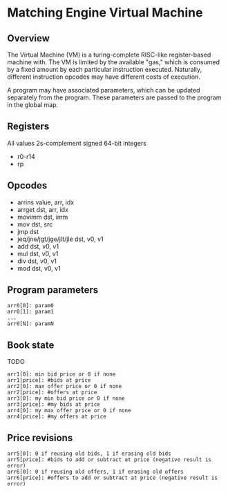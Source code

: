 # Matching Engine Virtual Machine

## Overview

The Virtual Machine (VM) is a turing-complete RISC-like register-based machine with.
The VM is limited by the available "gas," which is consumed by a fixed amount by each particular instruction executed.
Naturally, different instruction opcodes may have different costs of execution.

A program may have associated parameters, which can be updated separately from the program.
These parameters are passed to the program in the global map.

## Registers

All values 2s-complement signed 64-bit integers

- r0-r14
- rp

## Opcodes

- arrins value, arr, idx
- arrget dst, arr, idx
- movimm dst, imm
- mov dst, src
- jmp dst
- jeq/jne/jgt/jge/jlt/jle dst, v0, v1
- add dst, v0, v1
- mul dst, v0, v1
- div dst, v0, v1
- mod dst, v0, v1

## Program parameters

```{}
arr0[0]: param0
arr0[1]: param1
...
arr0[N]: paramN
```

## Book state

TODO

```{}
arr1[0]: min bid price or 0 if none
arr1[price]: #bids at price
arr2[0]: max offer price or 0 if none
arr2[price]: #offers at price
arr3[0]: my min bid price or 0 if none
arr3[price]: #my bids at price
arr4[0]: my max offer price or 0 if none
arr4[price]: #my offers at price
```

## Price revisions

```{}
arr5[0]: 0 if reusing old bids, 1 if erasing old bids
arr5[price]: #bids to add or subtract at price (negative result is error)
arr6[0]: 0 if reusing old offers, 1 if erasing old offers
arr6[price]: #offers to add or subtract at price (negative result is error)
```
